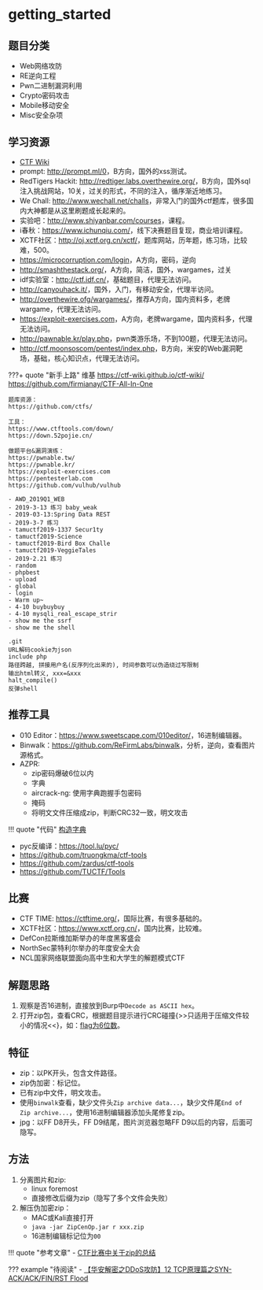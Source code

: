 # getting_started

## 题目分类

- Web网络攻防
- RE逆向工程
- Pwn二进制漏洞利用
- Crypto密码攻击
- Mobile移动安全
- Misc安全杂项

## 学习资源

- [CTF Wiki](https://ctf-wiki.github.io/ctf-wiki/)
- prompt: <http://prompt.ml/0>，B方向，国外的xss测试。
- RedTigers Hackit: <http://redtiger.labs.overthewire.org/>，B方向，国外sql注入挑战网站，10关，过关的形式，不同的注入，循序渐近地练习。
- We Chall: <http://www.wechall.net/challs>，非常入门的国外ctf题库，很多国内大神都是从这里刷题成长起来的。
- 实验吧：<http://www.shiyanbar.com/courses>，课程。
- i春秋：<https://www.ichunqiu.com/>，线下决赛题目复现，商业培训课程。
- XCTF社区：<http://oj.xctf.org.cn/xctf/>，题库网站，历年题，练习场，比较难，500。
- <https://microcorruption.com/login>，A方向，密码，逆向
- <http://smashthestack.org/>，A方向，简洁，国外，wargames，过关
- idf实验室：<http://ctf.idf.cn/>，基础题目，代理无法访问。
- <http://canyouhack.it/>，国外，入门，有移动安全，代理半访问。
- <http://overthewire.ofg/wargames/>，推荐A方向，国内资料多，老牌wargame，代理无法访问。
- <https://exploit-exercises.com>，A方向，老牌wargame，国内资料多，代理无法访问。
- <http://pawnable.kr/play.php>，pwn类游乐场，不到100题，代理无法访问。
- <http://ctf.moonsoscom/pentest/index.php>，B方向，米安的Web漏洞靶场，基础，核心知识点，代理无法访问。

???+ quote "新手上路"
    维基
    https://ctf-wiki.github.io/ctf-wiki/
    https://github.com/firmianay/CTF-All-In-One

    题库资源：
    https://github.com/ctfs/

    工具：
    https://www.ctftools.com/down/
    https://down.52pojie.cn/

    做题平台&漏洞演练：
    https://pwnable.tw/
    https://pwnable.kr/
    https://exploit-exercises.com
    https://pentesterlab.com
    https://github.com/vulhub/vulhub

    - AWD_2019Q1_WEB
    - 2019-3-13 练习 baby_weak
    - 2019-03-13:Spring Data REST
    - 2019-3-7 练习
    - tamuctf2019-1337 Secur1ty
    - tamuctf2019-Science
    - tamuctf2019-Bird Box Challe
    - tamuctf2019-VeggieTales
    - 2019-2.21 练习
    - random
    - phpbest
    - upload
    - global
    - login
    - Warm up~
    - 4-10 buybuybuy
    - 4-10 mysqli_real_escape_strir
    - show me the ssrf
    - show me the shell

    .git
    URL解码cookie为json
    include php
    路径跨越, 拼接用户名(反序列化出来的), 时间参数可以伪造绕过写限制
    输出html转义, xxx=&xxx
    halt_compile()
    反弹shell


## 推荐工具

- 010 Editor：<https://www.sweetscape.com/010editor/>，16进制编辑器。
- Binwalk：<https://github.com/ReFirmLabs/binwalk>，分析，逆向，查看图片源格式。
- AZPR:
    - zip密码爆破6位以内
    - 字典
    - aircrack-ng: 使用字典跑握手包密码
    - 掩码
    - 将明文文件压缩成zip，判断CRC32一致，明文攻击

!!! quote "代码"
    [构造字典](../code/%E6%9E%84%E5%BB%BA%E5%AD%97%E5%85%B8/)

- pyc反编译：<https://tool.lu/pyc/>
- <https://github.com/truongkma/ctf-tools>
- <https://github.com/zardus/ctf-tools>
- <https://github.com/TUCTF/Tools>

## 比赛

- CTF TIME: <https://ctftime.org/>，国际比赛，有很多基础的。
- XCTF社区：<https://www.xctf.org.cn/>，国内比赛，比较难。
- DefCon拉斯维加斯举办的年度黑客盛会
- NorthSec蒙特利尔举办的年度安全大会
- NCL国家网络联盟面向高中生和大学生的解题模式CTF

## 解题思路

1. 观察是否16进制，直接放到Burp中`Decode as ASCII hex`。
1. 打开zip包，查看CRC，根据题目提示进行CRC碰撞{>>只适用于压缩文件较小的情况<<}，如：[flag为6位数](../code/CRC%E7%A2%B0%E6%92%9E)。

## 特征

- zip：以PK开头，包含文件路径。
- zip伪加密：标记位。
- 已有zip中文件，明文攻击。
- 使用`binwalk`查看，缺少文件头`Zip archive data...`，缺少文件尾`End of Zip archive...`，使用16进制编辑器添加头尾修复zip。
- jpg：以FF D8开头，FF D9结尾，图片浏览器忽略FF D9以后的内容，后面可隐写。

## 方法

1. 分离图片和zip:
    - linux foremost
    - 直接修改后缀为zip（隐写了多个文件会失败）
2. 解压伪加密zip：
    - MAC或Kali直接打开
    - `java -jar ZipCenOp.jar r xxx.zip`
    - 16进制编辑标记位为`00`


!!! quote "参考文章"
    - [CTF比赛中关于zip的总结](http://3ms.huawei.com/km/groups/2034125/blogs/details/2651133?l=zh-cn&moduleId=)

??? example "待阅读"
    - [【华安解密之DDoS攻防】12 TCP原理篇之SYN-ACK/ACK/FIN/RST Flood](http://3ms.huawei.com/km/blogs/details/2394309)
